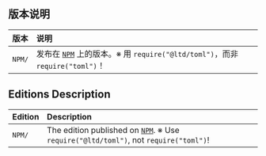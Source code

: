 ﻿
## 版本说明

| 版本    | 说明                                                                                            |
|:--------|:------------------------------------------------------------------------------------------------|
| `NPM/`  | 发布在 [`NPM`][NPM-zhs] 上的版本。※ 用 `require("@ltd/toml")`，而非 `require("toml")`！        |

[NPM-zhs]: https://www.npmjs.com/package/@ltd/toml "Node 包管理器"

## Editions Description

| Edition | Description                                                                                     |
|:--------|:------------------------------------------------------------------------------------------------|
| `NPM/`  | The edition published on [`NPM`][NPM-en]. ※ Use `require("@ltd/toml")`, not `require("toml")`! |

[NPM-en]: https://www.npmjs.com/package/@ltd/toml "Node Package Manager"
